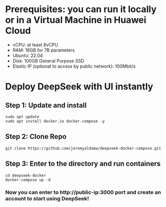 # Prerequisites: you can run it locally or in a Virtual Machine in Huawei Cloud
- vCPU: at least 8vCPU
- RAM: 16GB for 7B parameters
- Ubuntu: 22.04
- Disk: 100GB General Purpose SSD
- Elastic IP (optional to access by public network): 100Mbit/s 
# Deploy DeepSeek with UI instantly

## Step 1: Update and install
```
sudo apt update
sudo apt install docker.io docker-compose -y
```

## Step 2: Clone Repo
```
git clone https://github.com/jeremyaldama/deepseek-docker-compose.git
```

## Step 3: Enter to the directory and run containers
```
cd deepseek-docker
docker-compose up -d
```
### Now you can enter to http://public-ip:3000 port and create an account to start using DeepSeek!
